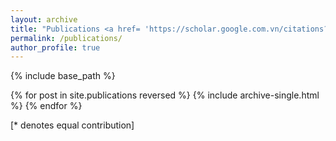 ```yaml
---
layout: archive
title: "Publications <a href= 'https://scholar.google.com.vn/citations?user=F9mgq3sAAAAJ&hl=en'>(Google Scholar Profile)</a>"
permalink: /publications/
author_profile: true
---
```


{% include base_path %}

{% for post in site.publications reversed %}
  {% include archive-single.html %}
{% endfor %}

[\* denotes equal contribution]